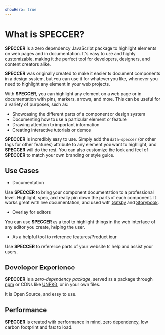 ```yaml
---
showHero: true
---
```


# What is SPECCER?

**SPECCER** is a zero dependency JavaScript package to highlight elements on web
pages and in documentation. It's easy to use and highly customizable, making it
the perfect tool for developers, designers, and content creators alike.

**SPECCER** was originally created to make it easier to document components in a
design system, but you can use it for whatever you like, whenever you need to
highlight any element in your web projects.

With **SPECCER**, you can highlight any element on a web page or in
documentation with pins, markers, arrows, and more. This can be useful for a
variety of purposes, such as:

- Showcasing the different parts of a component or design system
- Documenting how to use a particular element or feature
- Drawing attention to important information
- Creating interactive tutorials or demos

**SPECCER** is incredibly easy to use. Simply add the `data-speccer` (or other
tags for other features) attribute to any element you want to highlight, and
**SPECCER** will do the rest. You can also customize the look and feel of
**SPECCER** to match your own branding or style guide.

## Use Cases

- Documentation

Use **SPECCER** to bring your component documentation to a professional level.
Highlight, spec, and really pin down the parts of each component. It works great
with live documentation, and used with [Gatsby](https://www.gatsbyjs.com/) and
[Storybook](https://storybook.js.org/).

- Overlay for editors

You can use **SPECCER** as a tool to highlight things in the web interface of
any editor you create, helping the user.

- As a helpful tool to reference features/Product tour

Use **SPECCER** to reference parts of your website to help and assist your
users.

## Developer Experience

**SPECCER** is a _zero-dependency package_, served as a package through
[npm](https://www.npmjs.com/) or CDNs like [UNPKG](https://unpkg.com/), or in
your own files.

It is Open Source, and easy to use.

## Performance

**SPECCER** is created with performance in mind, zero dependency, low carbon
footprint and fast to load.
